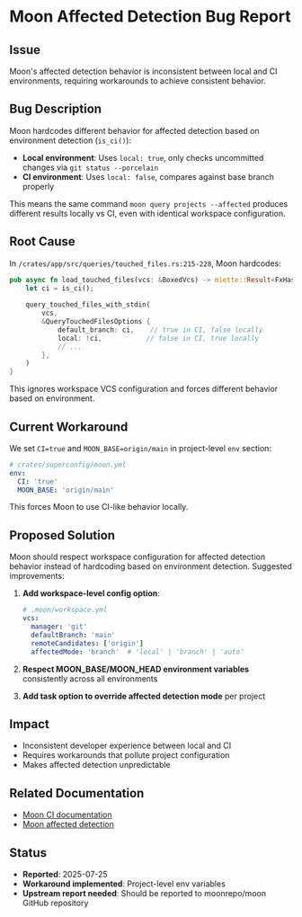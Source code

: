 # Moon Affected Detection Bug Report

## Issue

Moon's affected detection behavior is inconsistent between local and CI environments, requiring workarounds to achieve consistent behavior.

## Bug Description

Moon hardcodes different behavior for affected detection based on environment detection (`is_ci()`):

- **Local environment**: Uses `local: true`, only checks uncommitted changes via `git status --porcelain`
- **CI environment**: Uses `local: false`, compares against base branch properly

This means the same command `moon query projects --affected` produces different results locally vs CI, even with identical workspace configuration.

## Root Cause

In `/crates/app/src/queries/touched_files.rs:215-228`, Moon hardcodes:

```rust
pub async fn load_touched_files(vcs: &BoxedVcs) -> miette::Result<FxHashSet<WorkspaceRelativePathBuf>> {
    let ci = is_ci();
    
    query_touched_files_with_stdin(
        vcs,
        &QueryTouchedFilesOptions {
            default_branch: ci,    // true in CI, false locally
            local: !ci,           // false in CI, true locally
            // ...
        },
    )
}
```

This ignores workspace VCS configuration and forces different behavior based on environment.

## Current Workaround

We set `CI=true` and `MOON_BASE=origin/main` in project-level `env` section:

```yaml
# crates/superconfig/moon.yml
env:
  CI: 'true'
  MOON_BASE: 'origin/main'
```

This forces Moon to use CI-like behavior locally.

## Proposed Solution

Moon should respect workspace configuration for affected detection behavior instead of hardcoding based on environment detection. Suggested improvements:

1. **Add workspace-level config option**:
   ```yaml
   # .moon/workspace.yml
   vcs:
     manager: 'git'
     defaultBranch: 'main'
     remoteCandidates: ['origin']
     affectedMode: 'branch'  # 'local' | 'branch' | 'auto'
   ```

2. **Respect MOON_BASE/MOON_HEAD environment variables** consistently across all environments

3. **Add task option to override affected detection mode** per project

## Impact

- Inconsistent developer experience between local and CI
- Requires workarounds that pollute project configuration
- Makes affected detection unpredictable

## Related Documentation

- [Moon CI documentation](https://moonrepo.dev/docs/guides/ci)
- [Moon affected detection](https://moonrepo.dev/docs/commands/ci)

## Status

- **Reported**: 2025-07-25
- **Workaround implemented**: Project-level env variables
- **Upstream report needed**: Should be reported to moonrepo/moon GitHub repository
